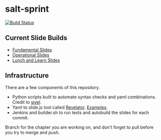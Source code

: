 salt-sprint
===========

[![Build Status](http://jenkins.onitato.com:8080/job/Salt%20Sprint%20Slides/badge/icon)](http://jenkins.onitato.com:8080/job/Salt%20Sprint%20Slides/)

## Current Slide Builds
* [Fundamental Slides](http://jenkins.onitato.com:8080/job/Salt%20Sprint%20Slides/ws/output/fundamentals/index.html#/)
* [Operational Slides](http://jenkins.onitato.com:8080/job/Salt%20Sprint%20Slides/ws/output/operational/index.html#/)
* [Lunch and Learn Slides](http://jenkins.onitato.com:8080/job/Salt%20Sprint%20Slides/ws/output/lunchlearn/index.html#/)

## Infrastructure

There are a few components of this repository.

* Python scripts built to automate syntax checks and yaml combinations. Credit to [sivel](https://github.com/sivel/yaml-slide-template).
* Yaml to slide.js tool called [Revelator](https://github.com/mpdehaan/revelator). [Examples](https://github.com/mpdehaan/revelator/blob/master/test.yml).
* Jenkins and builder.sh to run tests and autobuild the slides for each commit.

Branch for the chapter you are working on, and don't forget to pull before you try to merge and push.
